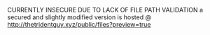 CURRENTLY INSECURE DUE TO LACK OF FILE PATH VALIDATION
a secured and slightly modified version is hosted @ http://thetridentguy.xyz/public/files?preview=true
